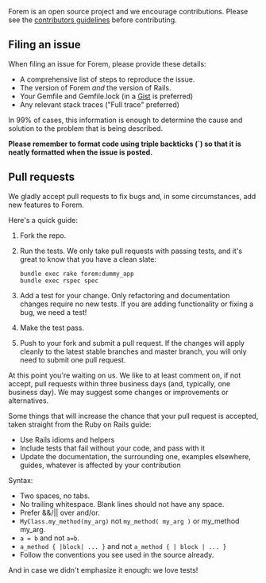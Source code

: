 Forem is an open source project and we encourage contributions.  Please see the [contributors guidelines](http://spreecommerce.com/documentation/contributing_to_spree.html) before contributing.

## Filing an issue

When filing an issue for Forem, please provide these details:

* A comprehensive list of steps to reproduce the issue.
* The version of Forem *and* the version of Rails.
* Your Gemfile and Gemfile.lock (in a [Gist](https://gist.github.com) is preferred)
* Any relevant stack traces ("Full trace" preferred)

In 99% of cases, this information is enough to determine the cause and solution to the problem that is being described.

**Please remember to format code using triple backticks (\`) so that it is neatly
formatted when the issue is posted.**

## Pull requests

We gladly accept pull requests to fix bugs and, in some circumstances, add new
features to Forem.

Here's a quick guide:

1. Fork the repo.

2. Run the tests. We only take pull requests with passing tests, and it's great
to know that you have a clean slate:

   ```shell
   bundle exec rake forem:dummy_app
   bundle exec rspec spec
   ```

3. Add a test for your change. Only refactoring and documentation changes
require no new tests. If you are adding functionality or fixing a bug, we need
a test!

4. Make the test pass.

5. Push to your fork and submit a pull request. If the changes will apply cleanly to the latest stable branches and master branch, you will only need to submit one pull request.

At this point you're waiting on us. We like to at least comment on, if not
accept, pull requests within three business days (and, typically, one business
day). We may suggest some changes or improvements or alternatives.

Some things that will increase the chance that your pull request is accepted,
taken straight from the Ruby on Rails guide:

* Use Rails idioms and helpers
* Include tests that fail without your code, and pass with it
* Update the documentation, the surrounding one, examples elsewhere, guides,
  whatever is affected by your contribution

Syntax:

* Two spaces, no tabs.
* No trailing whitespace. Blank lines should not have any space.
* Prefer &&/|| over and/or.
* `MyClass.my_method(my_arg)` not `my_method( my_arg )` or my_method my_arg.
* `a = b` and not `a=b`.
* `a_method { |block| ... }` and not `a_method { | block | ... }`
* Follow the conventions you see used in the source already.

And in case we didn't emphasize it enough: we love tests!
